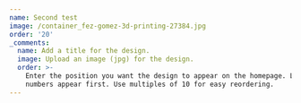 ```yaml
---
name: Second test
image: /container_fez-gomez-3d-printing-27384.jpg
order: '20'
_comments:
  name: Add a title for the design.
  image: Upload an image (jpg) for the design.
  order: >-
    Enter the position you want the design to appear on the homepage. Lower
    numbers appear first. Use multiples of 10 for easy reordering.
---
```

